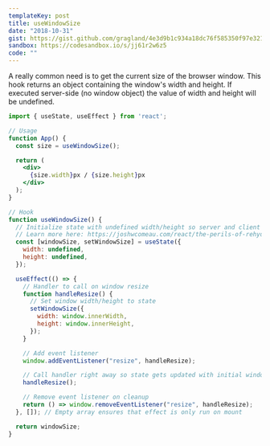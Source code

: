 ```yaml
---
templateKey: post
title: useWindowSize
date: "2018-10-31"
gist: https://gist.github.com/gragland/4e3d9b1c934a18dc76f585350f97e321
sandbox: https://codesandbox.io/s/jj61r2w6z5
code: ""
---
```


A really common need is to get the current size of the browser window.
This hook returns an object containing the window's width and height. If executed
server-side (no window object) the value of width and height will be undefined.

```jsx
import { useState, useEffect } from 'react';

// Usage
function App() {
  const size = useWindowSize();

  return (
    <div>
      {size.width}px / {size.height}px
    </div>
  );
}

// Hook
function useWindowSize() {
  // Initialize state with undefined width/height so server and client renders match
  // Learn more here: https://joshwcomeau.com/react/the-perils-of-rehydration/
  const [windowSize, setWindowSize] = useState({
    width: undefined,
    height: undefined,
  });

  useEffect(() => {
    // Handler to call on window resize
    function handleResize() {
      // Set window width/height to state
      setWindowSize({
        width: window.innerWidth,
        height: window.innerHeight,
      });
    }

    // Add event listener
    window.addEventListener("resize", handleResize);

    // Call handler right away so state gets updated with initial window size
    handleResize();

    // Remove event listener on cleanup
    return () => window.removeEventListener("resize", handleResize);
  }, []); // Empty array ensures that effect is only run on mount

  return windowSize;
}
```
